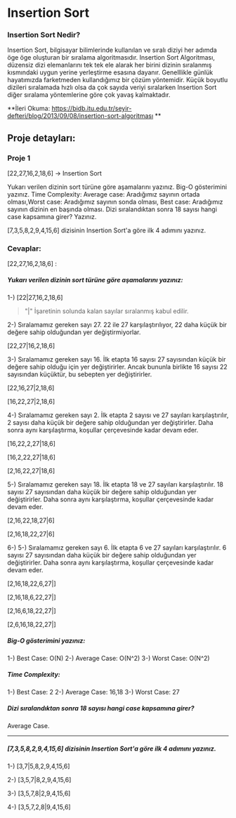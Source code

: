 # Insertion Sort
### Insertion Sort Nedir?
Insertion Sort, bilgisayar bilimlerinde kullanılan ve sıralı diziyi her adımda öge öge oluşturan bir sıralama algoritmasıdır. Insertion Sort Algoritması, düzensiz dizi elemanlarını tek tek ele alarak her birini dizinin sıralanmış kısmındaki uygun yerine yerleştirme esasına dayanır. Genelllikle günlük hayatımızda farketmeden kullandığımız bir çözüm yöntemidir. Küçük boyutlu dizileri sıralamada hızlı olsa da çok sayıda veriyi sıralarken Insertion Sort diğer sıralama yöntemlerine göre çok yavaş kalmaktadır.

**İleri Okuma: https://bidb.itu.edu.tr/seyir-defteri/blog/2013/09/08/insertion-sort-algoritması
**

## Proje detayları:

### Proje 1
[22,27,16,2,18,6] -> Insertion Sort

Yukarı verilen dizinin sort türüne göre aşamalarını yazınız.
Big-O gösterimini yazınız.
Time Complexity: Average case: Aradığımız sayının ortada olması,Worst case: Aradığımız sayının sonda olması, Best case: Aradığımız sayının dizinin en başında olması.
Dizi sıralandıktan sonra 18 sayısı hangi case kapsamına girer? Yazınız.


[7,3,5,8,2,9,4,15,6] dizisinin Insertion Sort'a göre ilk 4 adımını yazınız.


### Cevaplar:
[22,27,16,2,18,6] :

#####  Yukarı verilen dizinin sort türüne göre aşamalarını yazınız:
1-) [22|27,16,2,18,6] 
> "|" İşaretinin solunda kalan sayılar sıralanmış kabul edilir. 

2-) Sıralamamız gereken sayı 27. 22 ile 27 karşılaştırılıyor, 22 daha küçük bir değere sahip olduğundan yer değiştirmiyorlar.

[22,27|16,2,18,6] 

3-) Sıralamamız gereken sayı 16. İlk etapta 16 sayısı 27 sayısından küçük bir değere sahip olduğu için yer değiştirirler. Ancak bununla birlikte 16 sayısı 22 sayısından küçüktür, bu sebepten yer değiştirirler.

[22,16,27|2,18,6] 

[16,22,27|2,18,6] 

4-) Sıralamamız gereken sayı 2. İlk etapta 2 sayısı ve 27 sayıları karşılaştırılır, 2 sayısı daha küçük bir değere sahip olduğundan yer değiştirirler. Daha sonra aynı karşılaştırma, koşullar çerçevesinde kadar devam eder.

[16,22,2,27|18,6] 

[16,2,22,27|18,6]

[2,16,22,27|18,6]

5-) Sıralamamız gereken sayı 18. İlk etapta 18 ve 27 sayıları karşılaştırılır. 18 sayısı 27 sayısından daha küçük bir değere sahip olduğundan yer değiştirirler. Daha sonra aynı karşılaştırma, koşullar çerçevesinde kadar devam eder.

[2,16,22,18,27|6]

[2,16,18,22,27|6]

6-) 5-) Sıralamamız gereken sayı 6. İlk etapta 6 ve 27 sayıları karşılaştırılır. 6 sayısı 27 sayısından daha küçük bir değere sahip olduğundan yer değiştirirler. Daha sonra aynı karşılaştırma, koşullar çerçevesinde kadar devam eder.

[2,16,18,22,6,27|]

[2,16,18,6,22,27|]

[2,16,6,18,22,27|]

[2,6,16,18,22,27|]

##### Big-O gösterimini yazınız:
1-) Best Case: O(N)
2-) Average Case: O(N^2)
3-) Worst Case: O(N^2)

##### Time Complexity: 
1-) Best Case: 2
2-) Average Case: 16,18
3-) Worst Case: 27

##### Dizi sıralandıktan sonra 18 sayısı hangi case kapsamına girer?
Average Case.



------------
##### [7,3,5,8,2,9,4,15,6] dizisinin Insertion Sort'a göre ilk 4 adımını yazınız.

1-) [3,7|5,8,2,9,4,15,6]

2-) [3,5,7|8,2,9,4,15,6]

3-) [3,5,7,8|2,9,4,15,6]

4-) [3,5,7,2,8|9,4,15,6]

